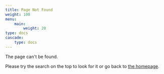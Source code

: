 ```yaml
---
title: Page Not Found
weight: 100
menu:
    main:
        weight: 20
type: docs
cascade:
    type: docs
---
```


The page can't be found.

Please try the search on the top to look for it or go back to [the homepage](/).
